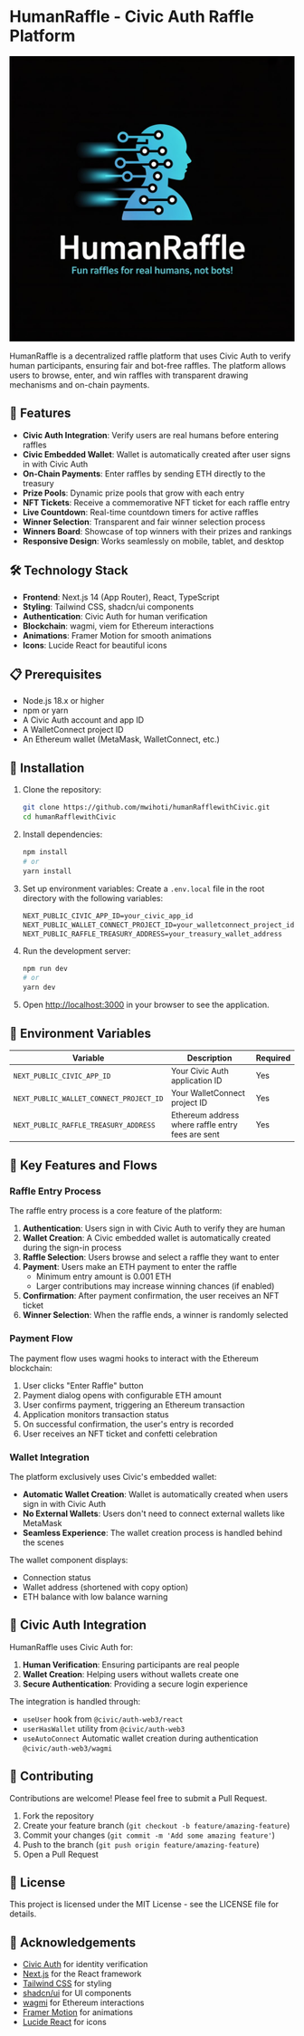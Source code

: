 # HumanRaffle - Civic Auth Raffle Platform

![HumanRaffle Banner](/public/raffle.jpeg?height=300&width=800&text=HumanRaffle)

HumanRaffle is a decentralized raffle platform that uses Civic Auth to verify human participants, ensuring fair and bot-free raffles. The platform allows users to browse, enter, and win raffles with transparent drawing mechanisms and on-chain payments.

## 🚀 Features

- **Civic Auth Integration**: Verify users are real humans before entering raffles
- **Civic Embedded Wallet**: Wallet is automatically created after user signs in with Civic Auth
- **On-Chain Payments**: Enter raffles by sending ETH directly to the treasury
- **Prize Pools**: Dynamic prize pools that grow with each entry
- **NFT Tickets**: Receive a commemorative NFT ticket for each raffle entry
- **Live Countdown**: Real-time countdown timers for active raffles
- **Winner Selection**: Transparent and fair winner selection process
- **Winners Board**: Showcase of top winners with their prizes and rankings
- **Responsive Design**: Works seamlessly on mobile, tablet, and desktop

## 🛠️ Technology Stack

- **Frontend**: Next.js 14 (App Router), React, TypeScript
- **Styling**: Tailwind CSS, shadcn/ui components
- **Authentication**: Civic Auth for human verification
- **Blockchain**: wagmi, viem for Ethereum interactions
- **Animations**: Framer Motion for smooth animations
- **Icons**: Lucide React for beautiful icons

## 📋 Prerequisites

- Node.js 18.x or higher
- npm or yarn
- A Civic Auth account and app ID
- A WalletConnect project ID
- An Ethereum wallet (MetaMask, WalletConnect, etc.)

## 🔧 Installation

1. Clone the repository:
   ```bash
   git clone https://github.com/mwihoti/humanRafflewithCivic.git
   cd humanRafflewithCivic
   ```

2. Install dependencies:
   ```bash
   npm install
   # or
   yarn install
   ```

3. Set up environment variables:
   Create a `.env.local` file in the root directory with the following variables:
   ```
   NEXT_PUBLIC_CIVIC_APP_ID=your_civic_app_id
   NEXT_PUBLIC_WALLET_CONNECT_PROJECT_ID=your_walletconnect_project_id
   NEXT_PUBLIC_RAFFLE_TREASURY_ADDRESS=your_treasury_wallet_address
   ```

4. Run the development server:
   ```bash
   npm run dev
   # or
   yarn dev
   ```

5. Open [http://localhost:3000](http://localhost:3000) in your browser to see the application.

## 🔑 Environment Variables

| Variable | Description | Required |
|----------|-------------|----------|
| `NEXT_PUBLIC_CIVIC_APP_ID` | Your Civic Auth application ID | Yes |
| `NEXT_PUBLIC_WALLET_CONNECT_PROJECT_ID` | Your WalletConnect project ID | Yes |
| `NEXT_PUBLIC_RAFFLE_TREASURY_ADDRESS` | Ethereum address where raffle entry fees are sent | Yes |



## 📱 Key Features and Flows

### Raffle Entry Process

The raffle entry process is a core feature of the platform:

1. **Authentication**: Users sign in with Civic Auth to verify they are human
2. **Wallet Creation**: A Civic embedded wallet is automatically created during the sign-in process 
3. **Raffle Selection**: Users browse and select a raffle they want to enter
4. **Payment**: Users make an ETH payment to enter the raffle
   - Minimum entry amount is 0.001 ETH
   - Larger contributions may increase winning chances (if enabled)
5. **Confirmation**: After payment confirmation, the user receives an NFT ticket
6. **Winner Selection**: When the raffle ends, a winner is randomly selected



### Payment Flow

The payment flow uses wagmi hooks to interact with the Ethereum blockchain:

1. User clicks "Enter Raffle" button
2. Payment dialog opens with configurable ETH amount
3. User confirms payment, triggering an Ethereum transaction
4. Application monitors transaction status
5. On successful confirmation, the user's entry is recorded
6. User receives an NFT ticket and confetti celebration

### Wallet Integration

The platform exclusively uses Civic's embedded wallet:

- **Automatic Wallet Creation**: Wallet is automatically created when users sign in with Civic Auth
- **No External Wallets**: Users don't need to connect external wallets like MetaMask
- **Seamless Experience**: The wallet creation process is handled behind the scenes

The wallet component displays:
- Connection status
- Wallet address (shortened with copy option)
- ETH balance with low balance warning


## 🔄 Civic Auth Integration

HumanRaffle uses Civic Auth for:

1. **Human Verification**: Ensuring participants are real people
2. **Wallet Creation**: Helping users without wallets create one
3. **Secure Authentication**: Providing a secure login experience

The integration is handled through:
- `useUser` hook from `@civic/auth-web3/react`
- `userHasWallet` utility from `@civic/auth-web3`
- `useAutoConnect` Automatic wallet creation during authentication `@civic/auth-web3/wagmi`


## 🤝 Contributing

Contributions are welcome! Please feel free to submit a Pull Request.

1. Fork the repository
2. Create your feature branch (`git checkout -b feature/amazing-feature`)
3. Commit your changes (`git commit -m 'Add some amazing feature'`)
4. Push to the branch (`git push origin feature/amazing-feature`)
5. Open a Pull Request

## 📄 License

This project is licensed under the MIT License - see the LICENSE file for details.

## 🙏 Acknowledgements

- [Civic Auth](https://www.civic.com/) for identity verification
- [Next.js](https://nextjs.org/) for the React framework
- [Tailwind CSS](https://tailwindcss.com/) for styling
- [shadcn/ui](https://ui.shadcn.com/) for UI components
- [wagmi](https://wagmi.sh/) for Ethereum interactions
- [Framer Motion](https://www.framer.com/motion/) for animations
- [Lucide React](https://lucide.dev/) for icons
